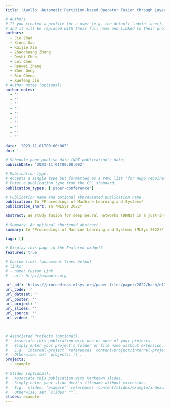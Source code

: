 ```yaml
---
title: 'Apollo: Automatic Partition-based Operator Fusion through Layer by Layer Optimization'

# Authors
# If you created a profile for a user (e.g. the default `admin` user), write the username (folder name) here
# and it will be replaced with their full name and linked to their profile.
authors:
  - Jie Zhao
  - Xiong Gao
  - Ruijie Xia
  - Zhaochuang Zhang
  - Deshi Chen
  - Lei Chen
  - Renwei Zhang
  - Zhen Geng
  - Bin Cheng
  - Xuefeng Jin
# Author notes (optional)
author_notes:
  - ''
  - ''
  - ''
  - ''
  - ''
  - ''
  - ''
  - ''
  - ''
  - ''

date: '2023-11-01T00:00:00Z'
doi: ''

# Schedule page publish date (NOT publication's date).
publishDate: '2023-11-01T00:00:00Z'

# Publication type.
# Accepts a single type but formatted as a YAML list (for Hugo requirements).
# Enter a publication type from the CSL standard.
publication_types: ['paper-conference']

# Publication name and optional abbreviated publication name.
publication: In *Proceedings of Machine Learning and Systems*
publication_short: In *MLSys 2022*

abstract: We study fusion for deep neural networks (DNNs) in a just-in-time (JIT) compilation framework Apollo. It considers both memory- and compute-bound tensor operators for fusion, and integrates graph-level node grouping and operator-level loop fusion closely, widening the fusion search space. Apollo enables the upward feedback from the downstream loop optimizer, enforcing the graph engine to regenerate partition patterns amenable to the downstream pass and thus resolving the scalability issue. Besides data locality, Apollo also exploits the parallelism between independent tensor operators, further improving the performance of DNN workloads. Experimental results on training workloads show that Apollo outperforms TensorFlow and XLA by 1.86× and 1.37× on a single GPU, and 1.96× and 1.18× on multiple GPUs. Apollo also improves the performance of a vendor-provided DNN framework by 19.7% on a domain-specific accelerator. In addition, the results of inference workloads demonstrate the general applicability of our fusion framework.

# Summary. An optional shortened abstract.
summary: In *Proceedings of Machine Learning and Systems (MLSys 2022)*

tags: []

# Display this page in the Featured widget?
featured: true

# Custom links (uncomment lines below)
# links:
# - name: Custom Link
#   url: http://example.org

url_pdf: 'https://proceedings.mlsys.org/paper_files/paper/2022/hash/e175e8a86d28d935be4f43719651f86d-Abstract.html'
url_code: ''
url_dataset: ''
url_poster: ''
url_project: ''
url_slides: ''
url_source: ''
url_video: ''



# Associated Projects (optional).
#   Associate this publication with one or more of your projects.
#   Simply enter your project's folder or file name without extension.
#   E.g. `internal-project` references `content/project/internal-project/index.md`.
#   Otherwise, set `projects: []`.
projects:
  - example

# Slides (optional).
#   Associate this publication with Markdown slides.
#   Simply enter your slide deck's filename without extension.
#   E.g. `slides: "example"` references `content/slides/example/index.md`.
#   Otherwise, set `slides: ""`.
slides: example
---
```


<!-- {{% callout note %}}
Click the _Cite_ button above to demo the feature to enable visitors to import publication metadata into their reference management software.
{{% /callout %}}

{{% callout note %}}
Create your slides in Markdown - click the _Slides_ button to check out the example.
{{% /callout %}}

Add the publication's **full text** or **supplementary notes** here. You can use rich formatting such as including [code, math, and images](https://docs.hugoblox.com/content/writing-markdown-latex/). -->
